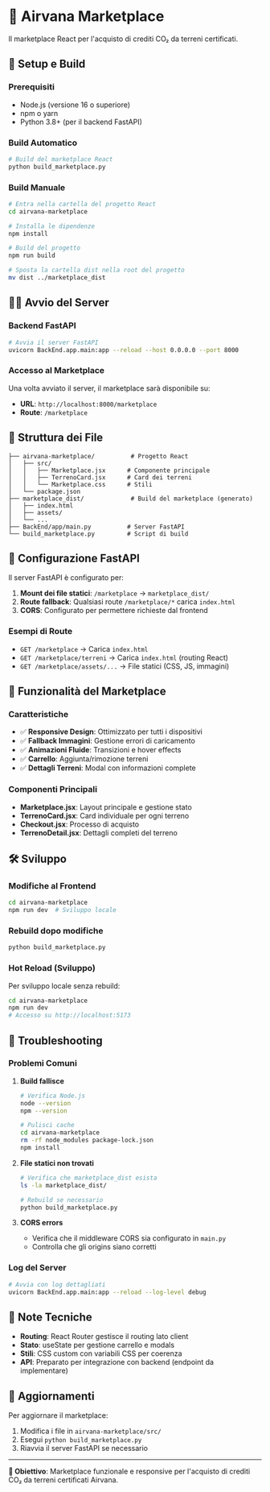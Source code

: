 # 🌿 Airvana Marketplace

Il marketplace React per l'acquisto di crediti CO₂ da terreni certificati.

## 🚀 Setup e Build

### Prerequisiti
- Node.js (versione 16 o superiore)
- npm o yarn
- Python 3.8+ (per il backend FastAPI)

### Build Automatico
```bash
# Build del marketplace React
python build_marketplace.py
```

### Build Manuale
```bash
# Entra nella cartella del progetto React
cd airvana-marketplace

# Installa le dipendenze
npm install

# Build del progetto
npm run build

# Sposta la cartella dist nella root del progetto
mv dist ../marketplace_dist
```

## 🏃‍♂️ Avvio del Server

### Backend FastAPI
```bash
# Avvia il server FastAPI
uvicorn BackEnd.app.main:app --reload --host 0.0.0.0 --port 8000
```

### Accesso al Marketplace
Una volta avviato il server, il marketplace sarà disponibile su:
- **URL**: `http://localhost:8000/marketplace`
- **Route**: `/marketplace`

## 📁 Struttura dei File

```
├── airvana-marketplace/          # Progetto React
│   ├── src/
│   │   ├── Marketplace.jsx      # Componente principale
│   │   ├── TerrenoCard.jsx      # Card dei terreni
│   │   └── Marketplace.css      # Stili
│   └── package.json
├── marketplace_dist/             # Build del marketplace (generato)
│   ├── index.html
│   ├── assets/
│   └── ...
├── BackEnd/app/main.py          # Server FastAPI
└── build_marketplace.py         # Script di build
```

## 🔧 Configurazione FastAPI

Il server FastAPI è configurato per:

1. **Mount dei file statici**: `/marketplace` → `marketplace_dist/`
2. **Route fallback**: Qualsiasi route `/marketplace/*` carica `index.html`
3. **CORS**: Configurato per permettere richieste dal frontend

### Esempi di Route
- `GET /marketplace` → Carica `index.html`
- `GET /marketplace/terreni` → Carica `index.html` (routing React)
- `GET /marketplace/assets/...` → File statici (CSS, JS, immagini)

## 🎨 Funzionalità del Marketplace

### Caratteristiche
- ✅ **Responsive Design**: Ottimizzato per tutti i dispositivi
- ✅ **Fallback Immagini**: Gestione errori di caricamento
- ✅ **Animazioni Fluide**: Transizioni e hover effects
- ✅ **Carrello**: Aggiunta/rimozione terreni
- ✅ **Dettagli Terreni**: Modal con informazioni complete

### Componenti Principali
- **Marketplace.jsx**: Layout principale e gestione stato
- **TerrenoCard.jsx**: Card individuale per ogni terreno
- **Checkout.jsx**: Processo di acquisto
- **TerrenoDetail.jsx**: Dettagli completi del terreno

## 🛠️ Sviluppo

### Modifiche al Frontend
```bash
cd airvana-marketplace
npm run dev  # Sviluppo locale
```

### Rebuild dopo modifiche
```bash
python build_marketplace.py
```

### Hot Reload (Sviluppo)
Per sviluppo locale senza rebuild:
```bash
cd airvana-marketplace
npm run dev
# Accesso su http://localhost:5173
```

## 🐛 Troubleshooting

### Problemi Comuni

1. **Build fallisce**
   ```bash
   # Verifica Node.js
   node --version
   npm --version
   
   # Pulisci cache
   cd airvana-marketplace
   rm -rf node_modules package-lock.json
   npm install
   ```

2. **File statici non trovati**
   ```bash
   # Verifica che marketplace_dist esista
   ls -la marketplace_dist/
   
   # Rebuild se necessario
   python build_marketplace.py
   ```

3. **CORS errors**
   - Verifica che il middleware CORS sia configurato in `main.py`
   - Controlla che gli origins siano corretti

### Log del Server
```bash
# Avvia con log dettagliati
uvicorn BackEnd.app.main:app --reload --log-level debug
```

## 📝 Note Tecniche

- **Routing**: React Router gestisce il routing lato client
- **Stato**: useState per gestione carrello e modals
- **Stili**: CSS custom con variabili CSS per coerenza
- **API**: Preparato per integrazione con backend (endpoint da implementare)

## 🔄 Aggiornamenti

Per aggiornare il marketplace:
1. Modifica i file in `airvana-marketplace/src/`
2. Esegui `python build_marketplace.py`
3. Riavvia il server FastAPI se necessario

---

**🎯 Obiettivo**: Marketplace funzionale e responsive per l'acquisto di crediti CO₂ da terreni certificati Airvana. 